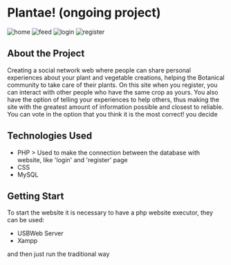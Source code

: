 # Plantae! (ongoing project)
![home](https://github.com/christianlopessouza/plantae-v1/blob/main/prints/home.PNG?raw=true)
![feed](https://github.com/christianlopessouza/plantae-v1/blob/main/prints/feed.PNG?raw=true)
![login](https://github.com/christianlopessouza/plantae-v1/blob/main/prints/login.PNG?raw=true)
![register](https://github.com/christianlopessouza/plantae-v1/blob/main/prints/register.PNG?raw=true)



## About the Project
Creating a social network web where people can share
personal experiences about your plant and vegetable creations, helping
the Botanical community to take care of their plants. On this site when you register, you can interact with other people who have the same crop as yours. You also have the option of telling your experiences to help others, thus making the site with the greatest amount of information possible and closest to reliable.
You can vote in the option that you think it is the most correct! you decide

## Technologies Used
- PHP > Used to make the connection between the database with website, like 'login' and 'register' page
- CSS 
- MySQL 

## Getting Start
To start the website it is necessary to have a php website executor, they can be used:

- USBWeb Server
- Xampp

and then just run the traditional way

